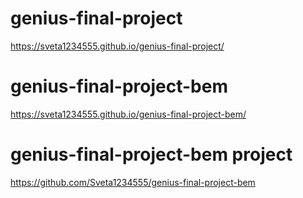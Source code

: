 # genius-final-project
https://sveta1234555.github.io/genius-final-project/
# genius-final-project-bem
https://sveta1234555.github.io/genius-final-project-bem/
# genius-final-project-bem project
https://github.com/Sveta1234555/genius-final-project-bem
